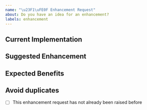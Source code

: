 ```yaml
---
name: "\u23F1\uFE0F Enhancement Request"
about: Do you have an idea for an enhancement?
labels: enhancement
---
```


<!--
Thanks for proposing an enhancement 🙌 ❤️

Before opening a new issue, please make sure that we do not have any duplicates already open. You can ensure this by searching the issue list for this repository. If there is a duplicate, please close your issue and add a comment to the existing issue instead.
-->

## Current Implementation

<!-- Describe or point to the current implementation that you would like to see improved -->

## Suggested Enhancement

<!-- Outline the idea of your enhancement, by e.g., describing the algorithm you propose. You can also create a Pull Request to outline your idea -->

## Expected Benefits

<!-- Summarize how your enhancement could aid the implementation (performance, readability, memory consumption, battery consumption, etc.). Please also back up with measurements or give detailed explanations for reduced runtimes, memory consumption, etc.  -->

## Avoid duplicates

- [ ] This enhancement request has not already been raised before
